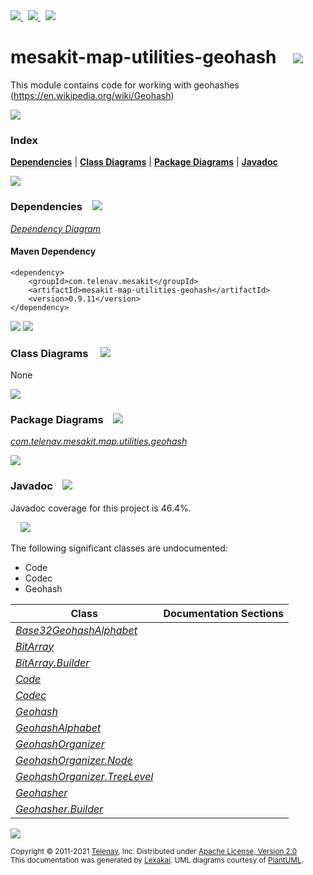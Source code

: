 [//]: # (start-user-text)

<a href="https://www.mesakit.org">
<img src="https://www.kivakit.org/images/web-32.png" srcset="https://www.kivakit.org/images/web-32-2x.png 2x"/>
</a>
&nbsp;
<a href="https://twitter.com/openmesakit">
<img src="https://www.kivakit.org/images/twitter-32.png" srcset="https://www.kivakit.org/images/twitter-32-2x.png 2x"/>
</a>
&nbsp;
<a href="https://mesakit.zulipchat.com">
<img src="https://www.kivakit.org/images/zulip-32.png" srcset="https://www.kivakit.org/images/zulip-32-2x.png 2x"/>
</a>

[//]: # (end-user-text)

# mesakit-map-utilities-geohash &nbsp;&nbsp; <img src="https://www.mesakit.org/images/toolbox-32.png" srcset="https://www.mesakit.org/images/toolbox-32-2x.png 2x"/>

This module contains code for working with geohashes (https://en.wikipedia.org/wiki/Geohash)

<img src="https://www.kivakit.org/images/horizontal-line-512.png" srcset="https://www.kivakit.org/images/horizontal-line-512-2x.png 2x"/>

### Index



[**Dependencies**](#dependencies) | [**Class Diagrams**](#class-diagrams) | [**Package Diagrams**](#package-diagrams) | [**Javadoc**](#javadoc)

<img src="https://www.kivakit.org/images/horizontal-line-512.png" srcset="https://www.kivakit.org/images/horizontal-line-512-2x.png 2x"/>

### Dependencies <a name="dependencies"></a> &nbsp;&nbsp; <img src="https://www.kivakit.org/images/dependencies-32.png" srcset="https://www.kivakit.org/images/dependencies-32-2x.png 2x"/>

[*Dependency Diagram*](https://www.mesakit.org/0.9.11/lexakai/mesakit/mesakit-map/utilities/geohash/documentation/diagrams/dependencies.svg)

#### Maven Dependency

    <dependency>
        <groupId>com.telenav.mesakit</groupId>
        <artifactId>mesakit-map-utilities-geohash</artifactId>
        <version>0.9.11</version>
    </dependency>

<img src="https://www.kivakit.org/images/horizontal-line-128.png" srcset="https://www.kivakit.org/images/horizontal-line-128-2x.png 2x"/>

[//]: # (start-user-text)



[//]: # (end-user-text)

<img src="https://www.kivakit.org/images/horizontal-line-128.png" srcset="https://www.kivakit.org/images/horizontal-line-128-2x.png 2x"/>

### Class Diagrams <a name="class-diagrams"></a> &nbsp; &nbsp; <img src="https://www.kivakit.org/images/diagram-40.png" srcset="https://www.kivakit.org/images/diagram-40-2x.png 2x"/>

None

<img src="https://www.kivakit.org/images/horizontal-line-128.png" srcset="https://www.kivakit.org/images/horizontal-line-128-2x.png 2x"/>

### Package Diagrams <a name="package-diagrams"></a> &nbsp;&nbsp; <img src="https://www.kivakit.org/images/box-32.png" srcset="https://www.kivakit.org/images/box-32-2x.png 2x"/>

[*com.telenav.mesakit.map.utilities.geohash*](https://www.mesakit.org/0.9.11/lexakai/mesakit/mesakit-map/utilities/geohash/documentation/diagrams/com.telenav.mesakit.map.utilities.geohash.svg)

<img src="https://www.kivakit.org/images/horizontal-line-128.png" srcset="https://www.kivakit.org/images/horizontal-line-128-2x.png 2x"/>

### Javadoc <a name="javadoc"></a> &nbsp;&nbsp; <img src="https://www.kivakit.org/images/books-32.png" srcset="https://www.kivakit.org/images/books-32-2x.png 2x"/>

Javadoc coverage for this project is 46.4%.  
  
&nbsp; &nbsp; <img src="https://www.mesakit.org/images/meter-50-96.png" srcset="https://www.mesakit.org/images/meter-50-96-2x.png 2x"/>


The following significant classes are undocumented:  

- Code  
- Codec  
- Geohash

| Class | Documentation Sections |
|---|---|
| [*Base32GeohashAlphabet*](https://www.mesakit.org/0.9.11/javadoc/mesakit/mesakit.map.utilities.geohash/com/telenav/mesakit/map/utilities/geohash/Base32GeohashAlphabet.html) |  |  
| [*BitArray*](https://www.mesakit.org/0.9.11/javadoc/mesakit/mesakit.map.utilities.geohash/com/telenav/mesakit/map/utilities/geohash/BitArray.html) |  |  
| [*BitArray.Builder*](https://www.mesakit.org/0.9.11/javadoc/mesakit/mesakit.map.utilities.geohash/com/telenav/mesakit/map/utilities/geohash/BitArray.Builder.html) |  |  
| [*Code*](https://www.mesakit.org/0.9.11/javadoc/mesakit/mesakit.map.utilities.geohash/com/telenav/mesakit/map/utilities/geohash/Code.html) |  |  
| [*Codec*](https://www.mesakit.org/0.9.11/javadoc/mesakit/mesakit.map.utilities.geohash/com/telenav/mesakit/map/utilities/geohash/Codec.html) |  |  
| [*Geohash*](https://www.mesakit.org/0.9.11/javadoc/mesakit/mesakit.map.utilities.geohash/com/telenav/mesakit/map/utilities/geohash/Geohash.html) |  |  
| [*GeohashAlphabet*](https://www.mesakit.org/0.9.11/javadoc/mesakit/mesakit.map.utilities.geohash/com/telenav/mesakit/map/utilities/geohash/GeohashAlphabet.html) |  |  
| [*GeohashOrganizer*](https://www.mesakit.org/0.9.11/javadoc/mesakit/mesakit.map.utilities.geohash/com/telenav/mesakit/map/utilities/geohash/GeohashOrganizer.html) |  |  
| [*GeohashOrganizer.Node*](https://www.mesakit.org/0.9.11/javadoc/mesakit/mesakit.map.utilities.geohash/com/telenav/mesakit/map/utilities/geohash/GeohashOrganizer.Node.html) |  |  
| [*GeohashOrganizer.TreeLevel*](https://www.mesakit.org/0.9.11/javadoc/mesakit/mesakit.map.utilities.geohash/com/telenav/mesakit/map/utilities/geohash/GeohashOrganizer.TreeLevel.html) |  |  
| [*Geohasher*](https://www.mesakit.org/0.9.11/javadoc/mesakit/mesakit.map.utilities.geohash/com/telenav/mesakit/map/utilities/geohash/Geohasher.html) |  |  
| [*Geohasher.Builder*](https://www.mesakit.org/0.9.11/javadoc/mesakit/mesakit.map.utilities.geohash/com/telenav/mesakit/map/utilities/geohash/Geohasher.Builder.html) |  |  

[//]: # (start-user-text)



[//]: # (end-user-text)

<img src="https://www.kivakit.org/images/horizontal-line-512.png" srcset="https://www.kivakit.org/images/horizontal-line-512-2x.png 2x"/>

<sub>Copyright &#169; 2011-2021 [Telenav](https://telenav.com), Inc. Distributed under [Apache License, Version 2.0](LICENSE)</sub>  
<sub>This documentation was generated by [Lexakai](https://lexakai.org). UML diagrams courtesy of [PlantUML](https://plantuml.com).</sub>

